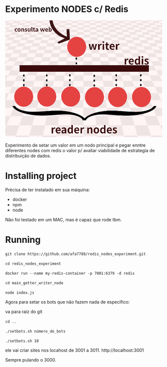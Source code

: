# Experimento NODES c/ Redis

![descrição visual da proposta simples](https://github.com/afa7789/redis_nodes_experiment/blob/main/resources/imagem_git.png?raw=true)

Experimento de setar um valor em um nodo principal e pegar enntre diferentes nodes com redis o valor p/ avaliar viabilidade de estrategia de distribuição de dados.

# Installing project

Précisa de ter instalado em sua máquina:
- docker
- npm
- node

Não foi testado em um MAC, mas é capaz que rode tbm.

# Running

`git clone https://github.com/afa7789/redis_nodes_experiment.git`

`cd redis_nodes_experiment`

`docker run --name my-redis-container -p 7001:6379 -d redis`

`cd main_getter_writer_node`

`node index.js`

Agora para setar os bots que não fazem nada de especifico:

va para raiz do git

`cd ..`

`./setbots.sh número_de_bots`

`./setbots.sh 10`

ele vai criar sites nos locahost de 3001 a 3011. 
http://localhost:3001

Sempre pulando o 3000.
